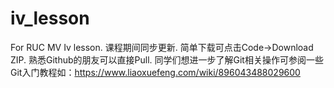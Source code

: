 # iv_lesson
For RUC MV Iv lesson.
课程期间同步更新.
简单下载可点击Code->Download ZIP.
熟悉Github的朋友可以直接Pull.
同学们想进一步了解Git相关操作可参阅一些Git入门教程如：https://www.liaoxuefeng.com/wiki/896043488029600
